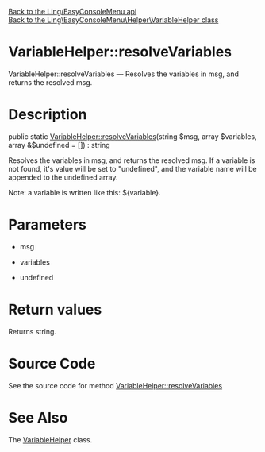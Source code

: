 [Back to the Ling/EasyConsoleMenu api](https://github.com/lingtalfi/EasyConsoleMenu/blob/master/doc/api/Ling/EasyConsoleMenu.md)<br>
[Back to the Ling\EasyConsoleMenu\Helper\VariableHelper class](https://github.com/lingtalfi/EasyConsoleMenu/blob/master/doc/api/Ling/EasyConsoleMenu/Helper/VariableHelper.md)


VariableHelper::resolveVariables
================



VariableHelper::resolveVariables — Resolves the variables in msg, and returns the resolved msg.




Description
================


public static [VariableHelper::resolveVariables](https://github.com/lingtalfi/EasyConsoleMenu/blob/master/doc/api/Ling/EasyConsoleMenu/Helper/VariableHelper/resolveVariables.md)(string $msg, array $variables, array &$undefined = []) : string




Resolves the variables in msg, and returns the resolved msg.
If a variable is not found, it's value will be set to "undefined", and the variable name
will be appended to the undefined array.

Note: a variable is written like this: ${variable}.




Parameters
================


- msg

    

- variables

    

- undefined

    


Return values
================

Returns string.








Source Code
===========
See the source code for method [VariableHelper::resolveVariables](https://github.com/lingtalfi/EasyConsoleMenu/blob/master/Helper/VariableHelper.php#L28-L39)


See Also
================

The [VariableHelper](https://github.com/lingtalfi/EasyConsoleMenu/blob/master/doc/api/Ling/EasyConsoleMenu/Helper/VariableHelper.md) class.



